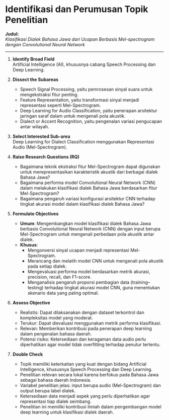 # Identifikasi dan Perumusan Topik Penelitian

**Judul:**  
*Klasifikasi Dialek Bahasa Jawa dari Ucapan Berbasis Mel-spectrogram dengan Convolutional Neural Network*

---

1. **Identify Broad Field**  
   Artificial Intelligence (AI), khususnya cabang Speech Processing dan Deep Learning.

2. **Dissect the Subareas**  
   - Speech Signal Processing, yaitu pemrosesan sinyal suara untuk mengekstraksi fitur penting.
   - Feature Representation, yaitu transformasi sinyal menjadi representasi seperti Mel-Spectrogram.
   - Deep Learning for Audio Classification, yaitu penerapan arsitektur jaringan saraf dalam untuk mengenali pola akustik.
   - Dialect or Accent Recognition, yaitu pengenalan variasi pengucapan antar wilayah.

3. **Select Interested Sub-area**  
   Deep Learning for Dialect Classification menggunakan Representasi Audio (Mel-Spectrogram).

4. **Raise Research Questions (RQ)**  
   - Bagaimana teknik ekstraksi fitur Mel-Spectrogram dapat digunakan untuk merepresentasikan karakteristik akustik dari berbagai dialek Bahasa Jawa?
   - Bagaimana performa model Convolutional Neural Network (CNN) dalam melakukan klasifikasi dialek Bahasa Jawa berdasarkan fitur Mel-Spectrogram?
   - Bagaimana pengaruh variasi konfigurasi arsitektur CNN terhadap tingkat akurasi model dalam klasifikasi dialek Bahasa Jawa?

5. **Formulate Objectives**  
   - **Umum**: Mengembangkan model klasifikasi dialek Bahasa Jawa berbasis Convolutional Neural Network (CNN) dengan input berupa Mel-Spectrogram untuk mengenali perbedaan pola akustik antar dialek.  
   - **Khusus**:  
     - Mengonversi sinyal ucapan menjadi representasi Mel-Spectrogram.
     - Merancang dan melatih model CNN untuk mengenali pola akustik pada setiap dialek.
     - Mengevaluasi performa model berdasarkan metrik akurasi, precision, recall, dan F1-score.
     - Menganalisis pengaruh proporsi pembagian data (training–testing) terhadap tingkat akurasi model CNN, guna menentukan skenario data yang paling optimal.

6. **Assess Objective**  
   - Realistis: Dapat dilaksanakan dengan dataset terkontrol dan kompleksitas model yang moderat.
   - Terukur: Dapat dievaluasi menggunakan metrik performa klasifikasi.
   - Relevan: Memberikan kontribusi pada penerapan deep learning dalam pengenalan bahasa daerah.
   - Potensi risiko: Ketersediaan dan keragaman data audio perlu diperhatikan agar model tidak overfitting terhadap penutur tertentu.
     
7. **Double Check**  
   - Topik memiliki keterkaitan yang kuat dengan bidang Artificial Intelligence, khususnya Speech Processing dan Deep Learning.
   - Penelitian relevan secara lokal karena berfokus pada Bahasa Jawa sebagai bahasa daerah Indonesia.
   - Variabel penelitian jelas: input berupa audio (Mel-Spectrogram) dan output berupa label dialek.
   - Ketersediaan data menjadi aspek yang perlu diperhatikan agar representasi tiap dialek seimbang.
   - Penelitian ini memiliki kontribusi ilmiah dalam pengembangan model deep learning untuk klasifikasi dialek daerah.

